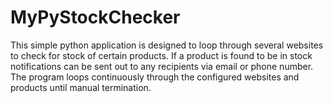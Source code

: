 # MyPyStockChecker

This simple python application is designed to loop through several websites to check for stock of certain products. If a product is found to be in stock notifications can be sent out to any recipients via email or phone number. The program loops continuously through the configured websites and products until manual termination. 